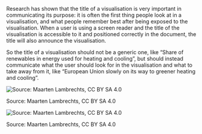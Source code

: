 Research has shown that the title of a visualisation is very important in communicating its purpose: it is often the first thing people look at in a visualisation, and what people remember best after being exposed to the visualisation. When a user is using a screen reader and the title of the visualisation is accessible to it and positioned correctly in the document, the title will also announce the visualisation.

So the title of a visualisation should not be a generic one, like “Share of renewables in energy used for heating and cooling”, but should instead communicate what the user should look for in the visualisation and what to take away from it, like “European Union slowly on its way to greener heating and cooling”.

![Source: Maarten Lambrechts, CC BY SA 4.0](Making%20data%20visualisations%20understandable%20648d0f70b68446a19ed8c94e7ef74fc2/chart-title-generic2x.png)

Source: Maarten Lambrechts, CC BY SA 4.0

![Source: Maarten Lambrechts, CC BY SA 4.0](Making%20data%20visualisations%20understandable%20648d0f70b68446a19ed8c94e7ef74fc2/chart-title2x.png)

Source: Maarten Lambrechts, CC BY SA 4.0